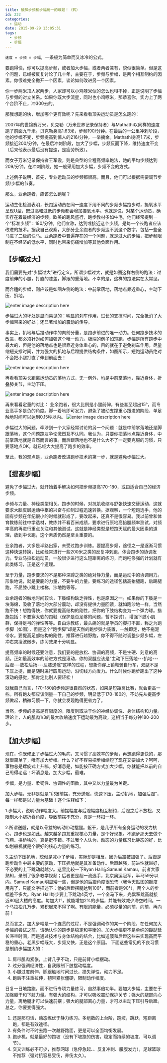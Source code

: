 ```yaml
---
title: 破解步频和步幅统一的难题！（转）
id: 232
categories:
  - 运动
date: 2015-09-29 13:05:31
tags:
  - 步频
  - 步幅
---
```


`速度 = 步频 × 步幅`，一条极为简单而又冰冷的公式。

要跑得快，你可以提高步频，或者加大步幅，或者两者兼有，貌似很简单。但是这个问题，已经被反复讨论了几十年，主要在于，步频与步幅，是两个相互制约的因素。你很难完全撇开一个因素，谈论如何改进另一个因素。

你一步两米顶人家两步，人家却可以小鸡啄米似的怎么也甩不掉，正是说明了步幅与步频的对立关系。如果你既大步流星，同时也小鸡啄米，那恭喜你，实力上了两个台阶不止，冲300去的。

那我想跑的快，增加哪个更有效呢？先来看看顶尖运动员是怎么跑的：

2007年的世锦赛万米，贝克勒（万米世界记录保持者）与Mathathi以同样的速度跑了前面九千米。贝克勒身高1.63米，步频190/分钟。在最后的一公里冲刺阶段，他的步幅不变，步频提高到惊人的216/分钟，一举摘金。Mathathi身高1.7米，步频接近200/分钟，在最后冲刺阶段，加大了步幅，步频反而下降，维持速度不变（后来他表示最后没有提速，是疲劳所致）。

而女子万米记录保持者王军霞，则是典型的全程高频率跑法，她的平均步频达到209/分钟。在冲刺阶段，她一般采用加大步幅，步频不变的方式。

上述例子说明，首先，专业运动员的步频都很高。而且，他们可以根据需要调节步频/步幅的节奏。

那么，业余跑者，应该怎么跑呢？

运动生化检测表明，长跑运动员在同一速度下用不同的步频步幅跑步时，摄氧水平呈现U型，既过高和过低的步频都会增加摄氧水平。也就是说，对某个运动员，确实存在着最经济的步频。欧美的跑风盛行，跑步教材多如牛毛，他们经常提到一个“标准步频”：180/分钟。他们宣称，达到或接近这个步频，是每一个长跑者应该改进的技术。据我自己观察，大部分业余跑者的步频达不到这个数字，包括一些全马进了二级的快马。业余跑者中普遍存在的一个问题，就是过大的步幅，把步频限制在不经济的低水平，同时也带来伤痛增加等其他负面作用。

## 【步幅过大】

我们需要先对“步幅过大”进行定义。所谓步幅过大，就是如图这样右侧的跑法：过度前伸的小腿，打直的膝盖，脚跟的重落地。不幸的是，这样的跑法实在太常见。

而合适的步幅，则应该是如图左侧的跑法：中前掌落地，落地点靠近重心，主动下压、扒地。

![enter image description here](http://res.hillock.com.cn/web/100000094_141359.jpg)

步幅过大的坏处是显而易见的：明显的刹车作用，过长的支撑时间，完全抵消了大步幅带来的好处；还显著增加的震动的传导。

事实上，扒地与后蹬动作中的向前分量，是跑步前进的唯一动力。任何跑步技术的改进，都必须针对如何加强这个唯一动力。极端的例子如短跑，步幅是所有跑步中最大的，但是他的落地点也是很靠近身体重心的，目的就在于避免刹车作用，尽量缩短支撑时间，并为强大的扒地与后蹬提供结构条件，如图所示，短跑运动员绝对不会把小腿打直了伸到前面去！

![enter image description here](http://res.hillock.com.cn/web/100000094_141456.jpg)

再看看顶尖长距离运动员的落地方式，无一例外，均是中前掌落地，靠近身体，折叠膝关节，主动下压。

![enter image description here](http://res.hillock.com.cn/web/100000094_141610.jpg)

再来看看定量的对比： 业余跑者，很大比例是小腿前伸，有些甚至超出15°，而专业高手多是负的角度。脚一着地即可发力，避免了被动支撑重心跟进的阶段，单足触地时间可以达到0.15秒以内。 ![enter image description here](http://res.hillock.com.cn/web/100000094_141655.jpg)

步幅过大的问题，牵涉到一个大家经常讨论的另一个问题：就是中前掌落地还是脚跟落地，这个问题跑友争论激烈互不认同。我认为，只要你把落地点靠近身体，中前掌落地就是自然而言的事。而后跟落地也不是什么大不了一定要克服的习惯，只要落地点OK，就已经大大提高了跑步的效率。

至此，我的观点是，业余跑者改进跑步技术的第一步，就是避免步幅过大。

## 【提高步幅】

避免了步幅过大，就开始着手解决如何把步频提高170-180，或曰适合自己的经济步频。

步频与力量、神经类型相关。跑步的时候，对抗肌收缩与舒张快速交替运动，这就要求大脑皮层运动中枢的兴奋与抑制过程迅速转换。据观察，一个短跑选手，他的固有步频在年纪很小的时候就形成了，要改起来，还真不是很容易。我以前曾和体育教练前往中学选材，教练并不看百米成绩，要求进行原地高抬腿频率测试，对频率高的再进行重点关注和其他测试。这就是神经类型是短跑天赋的最大因素的道理，放到中长跑，这个素质仍然是至关重要的。

业余跑者，大多是半路出家，未受过跑步训练。要提高步频，途径之一是逐渐习惯这种快速转换，比如经常进行一些200米之类的反复冲刺跑，体会跑步的协调发力。专业马拉松运动员，一般很少进行这么短距离的练习，而跑吧佟强的计划就有此类练习，正是这个道理。

至于力量，跑步要求的不是那种深蹲之类的绝对静力量，而是运动中的协调用力。形象地说，就是要鹿的力量，不要牛的力量。要练习的途径包括高抬腿跑，后踢腿跑，不屈膝小跳上楼梯，沙地跑等等。

业余跑者的触地时间较长，下肢结构缺乏弹性，也是原因之一。如果你的下肢是一块海绵，吸收了落地的大部分震动，却没有提供力量回馈，就如跑沙地一样，当然跑不快！想跑得快，你就要提高结构的刚性，把你的下肢结构变为一个弹力球。措施包括：不要穿太软的跑鞋（保护是否足够的问题，暂不探讨），增强下肢小肌群，保持足弓的弹性等等。自由泳教练，最头痛的就是学员的脚打不直，称之为跑步脚（如图），但是这个“跑步脚”却是天然的跑步弹力装置，一触即走，绝不拖泥带水。要提高足部结构的刚性，推荐进行越野跑，你不得不随时调整步频步幅，左冲右突凌波微步，练习效果十分明显。

提高频率的时候还要注意，我们要的是放松、协调的高频，不是生硬、刻意的高频。正如最高效率的前进方式是滚动，你的双腿应该是“主动下压落地---扒地---后蹬---放松后扬---屈膝送髋”这样的过程，想象你穿上锁鞋骑自行车，双腿不是下压上提，而是随时进行圆周运动，沿切线方向发力。什么时候你跑步跑出了这种滚动的感觉，那肯定比别人要轻松！

就我自己而言，170-180的步频是很自然的状态，如果是短距离比赛，就会更高一些。所有跑友都应该测量一下自己的步频，明显低于170-180的，不妨先从提高步频做起，稍微习惯一下，你就会发现跑得更省力了。

当然，步频的提高是有限度的，限度则取决于你的神经协调性、身体结构和力量。理论上，人的肌肉1/3的最大收缩速度下运动最为高效，这相当于每分钟180-200步。

## 【加大步幅】

现在，你既修正了步幅过大的毛病，又习惯了高效率的步频，再想跑得更快的，那就很简单了，唯有加大步幅。什么？好不容易把步幅缩短了现在又要加大？呵呵，事物总是螺旋式上升嘛。好消息是，如能按正确方式加大步幅，你就能把以前的自己甩得老远！坏消息是，加大步幅，最难。

步幅，是力量、柔韧性、协调性的函数，其中又以力量最为关键。

加大步幅，无非是就是“积极前摆，充分送髋，快速下压，主动扒地，加强后蹬”，每一样都是以力量为基础！逐个注释如下：

1.步幅大，说明动作幅度大。前摆幅度与后蹬幅度相互制约，后蹬之后不放松，又限制大小腿折叠角度，导致前摆不充分，真是一环扣一环。

2.所谓送髋，就是以骨盆的转动带动摆腿。躯干，是几乎所有全身运动的发力核心，跑步也是如此。越来越多跑友重视核心力量，是个好现象。不跑步那天去做个飞燕、拱桥啥的，真是挺不错。不过我个人认为，动态的力量练习比静态的好，比如划船机就是个很好的核心力量的练习。

3.主动下压扒地，貌似是减小了步幅，实际却是相反，因为后蹬被加强了。后蹬是跑步动作中最主要的驱动，下压扒地就是其准备动作。后蹬越强，前进性就越好，不必要的上下跳动就越少。这里比较一下Ryan Hall与Samuel Kamau，前者大家熟知，录制了很多教学视频；后者更是超一流选手，北京奥运冠军，半马59分以内。Samuel Kamau明显矮一些，但是他的后蹬角度很恐怖（我今天贴图的额度用完了，只能文字描述下：他的后蹬摆腿达到106°，而前者是90°），两个人的步幅差不多大。Ryan Hall每步要上下跳动4英寸，一个全马下来，光累积跳高就接近80层大楼的高度。每加大1°，就能增加2%的步幅，并能有效减少滞空时间。一个马拉松几万步，累积起来不得了啊。有限的能量，必须尽量的向前、向前、再向前！

总而言之，加大步幅是一个连贯的过程，不是强调动作的某一个阶段，在任何加大步幅的尝试之前，请确认你的跑步是稳定和平衡的。加大步幅更不是单纯的蹦跶延长滞空时间，而是通过技术与身体结构的结合，比如送髋和后蹬这些来实现高而平稳的重心。老黑步幅既大，步频又快，正是这个原因。 下面这些常见的不良习惯是制约步幅加大的：

1.  肩带肌肉紧张，上臂几乎不动，只是前臂小幅摆动。
2.  过分强调经济性，自我限制下肢摆动幅度。
3.  小腿过度前伸，脚跟触地时间过长，损失弹性，动力不足。
4.  跑后不注重拉伸，韧带紧张僵硬，限制动作幅度。

日复一日地路跑，而不进行专项力量练习，自然事倍功半。要加大步幅，主要在于加强躯干和下肢力量。有强大的结构，才可以吸收震动保护关节；强大的腿部向心力量，离地腿才可以快速前摆；强大的腿部离心力量，才可以主动下压引导后蹬。总之，你要变得强大。

1.  还是那句话，动态练优于静力练习。多组数的上台阶，跑坡，跳跃，短距离跑，都是有效途径。
2.  有条件时不时去跑一次越野路面，更是可以全面均衡发展。
3.  跑步机，就是最好的跑坡（没有下坡跑的伤害，稳定而持续的坡度，可以调节）。
4.  交叉训练必不可少，推荐网球（急停急起、、反复冲刺、腰腹发力），足球篮球不推荐（强对抗容易受伤，养伤太久）。
